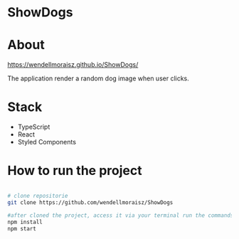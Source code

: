 # ShowDogs

# About

https://wendellmoraisz.github.io/ShowDogs/

The application render a random dog image when user clicks.

# Stack
- TypeScript
- React
- Styled Components

# How to run the project

```bash

# clone repositorie
git clone https://github.com/wendellmoraisz/ShowDogs

#after cloned the project, access it via your terminal run the commands:
npm install
npm start
